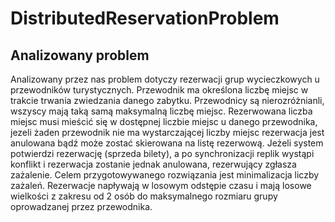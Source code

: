 # DistributedReservationProblem

## Analizowany problem
Analizowany przez nas problem dotyczy rezerwacji grup wycieczkowych u przewodników turystycznych.
Przewodnik ma określona liczbę miejsc w trakcie trwania zwiedzania danego zabytku. Przewodnicy są nierozróżnianli, wszyscy mają taką samą maksymalną liczbę miejsc. Rezerwowana liczba miejsc musi mieścić się w dostępnej liczbie miejsc u danego przewodnika, jezeli żaden przewodnik nie ma wystarczającej liczby miejsc rezerwacja jest anulowana bądź może zostać skierowana na listę rezerwową. Jeżeli system potwierdzi rezerwację (sprzeda bilety), a po synchronizacji replik wystąpi konflikt i rezerwacja zostanie jednak anulowana, rezerwujący zgłasza zażalenie. Celem przygotowywanego rozwiązania jest minimalizacja liczby zażaleń. Rezerwacje napływają w losowym odstępie czasu i mają losowe wielkości z zakresu od 2 osób do maksymalnego rozmiaru grupy oprowadzanej przez przewodnika.

